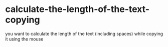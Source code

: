 # calculate-the-length-of-the-text-copying
 you want to calculate the length of the text (including spaces) while copying it using the mouse
